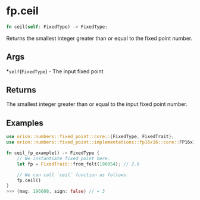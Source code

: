 # fp.ceil

```rust
fn ceil(self: FixedType) -> FixedType;
```

Returns the smallest integer greater than or equal to the fixed point number.

## Args

*`self`(`FixedType`) - The input fixed point

## Returns

The smallest integer greater than or equal to the input fixed point number.

## Examples

```rust
use orion::numbers::fixed_point::core::{FixedType, FixedTrait};
use orion::numbers::fixed_point::implementations::fp16x16::core::FP16x16Impl;

fn ceil_fp_example() -> FixedType {
    // We instantiate fixed point here.
    let fp = FixedTrait::from_felt(190054); // 2.9

    // We can call `ceil` function as follows.
    fp.ceil()
}
>>> {mag: 196608, sign: false} // = 3
```
